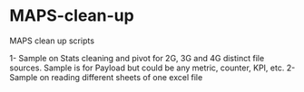 # MAPS-clean-up
MAPS clean up scripts

1- Sample on Stats cleaning and pivot for 2G, 3G and 4G distinct file sources. Sample is for Payload but could be any metric, counter, KPI, etc. 
2- Sample on reading different sheets of one excel file


